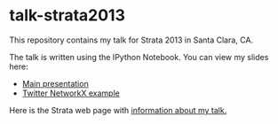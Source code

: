 talk-strata2013
===============

This repository contains my talk for Strata 2013 in Santa Clara, CA.

The talk is written using the IPython Notebook. You can view my slides here:

* [Main presentation](http://nbviewer.ipython.org/urls/raw.github.com/ellisonbg/talk-strata2013/master/StrataIPythonSlides.ipynb)
* [Twitter NetworkX example](http://nbviewer.ipython.org/urls/raw.github.com/ellisonbg/talk-strata2013/master/TwitterNetworkX.ipynb)

Here is the Strata web page with [information about my talk.](http://strataconf.com/strata2013/public/schedule/detail/27233)

